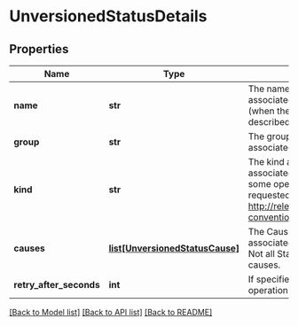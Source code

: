 # UnversionedStatusDetails

## Properties
Name | Type | Description | Notes
------------ | ------------- | ------------- | -------------
**name** | **str** | The name attribute of the resource associated with the status StatusReason (when there is a single name which can be described). | [optional] 
**group** | **str** | The group attribute of the resource associated with the status StatusReason. | [optional] 
**kind** | **str** | The kind attribute of the resource associated with the status StatusReason. On some operations may differ from the requested resource Kind. More info: http://releases.k8s.io/HEAD/docs/devel/api-conventions.md#types-kinds | [optional] 
**causes** | [**list[UnversionedStatusCause]**](UnversionedStatusCause.md) | The Causes array includes more details associated with the StatusReason failure. Not all StatusReasons may provide detailed causes. | [optional] 
**retry_after_seconds** | **int** | If specified, the time in seconds before the operation should be retried. | [optional] 

[[Back to Model list]](../README.md#documentation-for-models) [[Back to API list]](../README.md#documentation-for-api-endpoints) [[Back to README]](../README.md)



